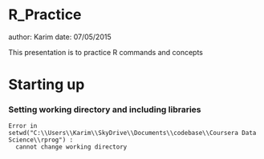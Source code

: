 R_Practice
========================================================
author: Karim
date: 07/05/2015

This presentation is to practice R commands and concepts

Starting up
========================================================
### Setting working directory and including libraries









```
Error in setwd("C:\\Users\\Karim\\SkyDrive\\Documents\\codebase\\Coursera Data Science\\rprog") : 
  cannot change working directory
```
